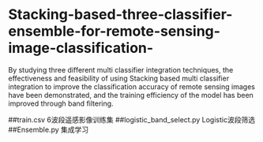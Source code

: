 # Stacking-based-three-classifier-ensemble-for-remote-sensing-image-classification-
By studying three different multi classifier integration techniques, the effectiveness and feasibility of using Stacking based multi classifier integration to improve the classification accuracy of remote sensing images have been demonstrated, and the training efficiency of the model has been improved through band filtering.

##train.csv  6波段遥感影像训练集 
##logistic_band_select.py  Logistic波段筛选
##Ensemble.py  集成学习
